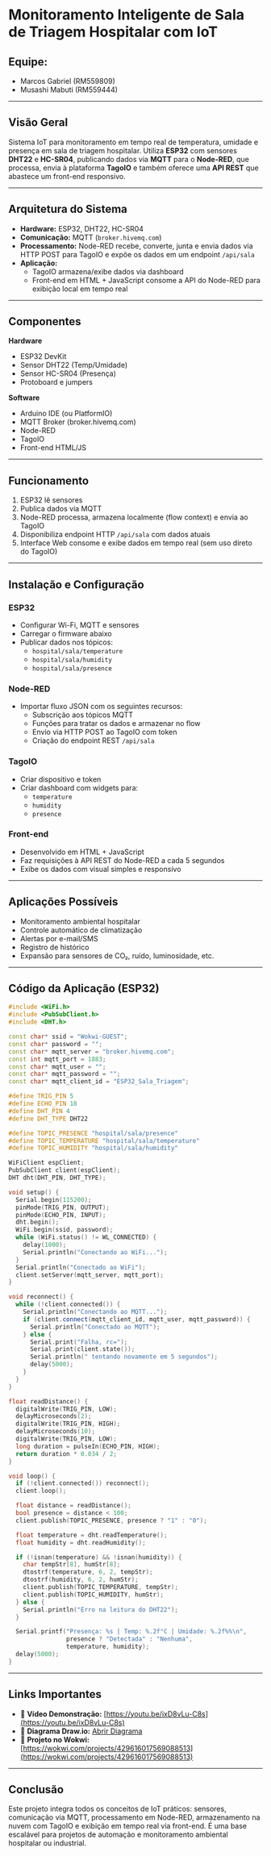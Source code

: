 # Monitoramento Inteligente de Sala de Triagem Hospitalar com IoT

## Equipe:

- Marcos Gabriel (RM559809)
- Musashi Mabuti (RM559444)


---

## Visão Geral

Sistema IoT para monitoramento em tempo real de temperatura, umidade e presença em sala de triagem hospitalar. Utiliza **ESP32** com sensores **DHT22** e **HC-SR04**, publicando dados via **MQTT** para o **Node-RED**, que processa, envia à plataforma **TagoIO** e também oferece uma **API REST** que abastece um front-end responsivo.

---

## Arquitetura do Sistema

- **Hardware:** ESP32, DHT22, HC-SR04
- **Comunicação:** MQTT (`broker.hivemq.com`)
- **Processamento:** Node-RED recebe, converte, junta e envia dados via HTTP POST para TagoIO e expõe os dados em um endpoint `/api/sala`
- **Aplicação:**
  - TagoIO armazena/exibe dados via dashboard
  - Front-end em HTML + JavaScript consome a API do Node-RED para exibição local em tempo real

---

## Componentes

**Hardware**

- ESP32 DevKit
- Sensor DHT22 (Temp/Umidade)
- Sensor HC-SR04 (Presença)
- Protoboard e jumpers

**Software**

- Arduino IDE (ou PlatformIO)
- MQTT Broker (broker.hivemq.com)
- Node-RED
- TagoIO
- Front-end HTML/JS

---

## Funcionamento

1. ESP32 lê sensores
2. Publica dados via MQTT
3. Node-RED processa, armazena localmente (flow context) e envia ao TagoIO
4. Disponibiliza endpoint HTTP `/api/sala` com dados atuais
5. Interface Web consome e exibe dados em tempo real (sem uso direto do TagoIO)

---

## Instalação e Configuração

### ESP32

- Configurar Wi-Fi, MQTT e sensores
- Carregar o firmware abaixo
- Publicar dados nos tópicos:
  - `hospital/sala/temperature`
  - `hospital/sala/humidity`
  - `hospital/sala/presence`

### Node-RED

- Importar fluxo JSON com os seguintes recursos:
  - Subscrição aos tópicos MQTT
  - Funções para tratar os dados e armazenar no flow
  - Envio via HTTP POST ao TagoIO com token
  - Criação do endpoint REST `/api/sala`

### TagoIO

- Criar dispositivo e token
- Criar dashboard com widgets para:
  - `temperature`
  - `humidity`
  - `presence`

### Front-end

- Desenvolvido em HTML + JavaScript
- Faz requisições à API REST do Node-RED a cada 5 segundos
- Exibe os dados com visual simples e responsivo

---

## Aplicações Possíveis

- Monitoramento ambiental hospitalar
- Controle automático de climatização
- Alertas por e-mail/SMS
- Registro de histórico
- Expansão para sensores de CO₂, ruído, luminosidade, etc.

---

## Código da Aplicação (ESP32)

```cpp
#include <WiFi.h>
#include <PubSubClient.h>
#include <DHT.h>

const char* ssid = "Wokwi-GUEST";
const char* password = "";
const char* mqtt_server = "broker.hivemq.com";
const int mqtt_port = 1883;
const char* mqtt_user = "";
const char* mqtt_password = "";
const char* mqtt_client_id = "ESP32_Sala_Triagem";

#define TRIG_PIN 5
#define ECHO_PIN 18
#define DHT_PIN 4
#define DHT_TYPE DHT22

#define TOPIC_PRESENCE "hospital/sala/presence"
#define TOPIC_TEMPERATURE "hospital/sala/temperature"
#define TOPIC_HUMIDITY "hospital/sala/humidity"

WiFiClient espClient;
PubSubClient client(espClient);
DHT dht(DHT_PIN, DHT_TYPE);

void setup() {
  Serial.begin(115200);
  pinMode(TRIG_PIN, OUTPUT);
  pinMode(ECHO_PIN, INPUT);
  dht.begin();
  WiFi.begin(ssid, password);
  while (WiFi.status() != WL_CONNECTED) {
    delay(1000);
    Serial.println("Conectando ao WiFi...");
  }
  Serial.println("Conectado ao WiFi");
  client.setServer(mqtt_server, mqtt_port);
}

void reconnect() {
  while (!client.connected()) {
    Serial.println("Conectando ao MQTT...");
    if (client.connect(mqtt_client_id, mqtt_user, mqtt_password)) {
      Serial.println("Conectado ao MQTT");
    } else {
      Serial.print("Falha, rc=");
      Serial.print(client.state());
      Serial.println(" tentando novamente em 5 segundos");
      delay(5000);
    }
  }
}

float readDistance() {
  digitalWrite(TRIG_PIN, LOW);
  delayMicroseconds(2);
  digitalWrite(TRIG_PIN, HIGH);
  delayMicroseconds(10);
  digitalWrite(TRIG_PIN, LOW);
  long duration = pulseIn(ECHO_PIN, HIGH);
  return duration * 0.034 / 2;
}

void loop() {
  if (!client.connected()) reconnect();
  client.loop();

  float distance = readDistance();
  bool presence = distance < 100;
  client.publish(TOPIC_PRESENCE, presence ? "1" : "0");

  float temperature = dht.readTemperature();
  float humidity = dht.readHumidity();

  if (!isnan(temperature) && !isnan(humidity)) {
    char tempStr[8], humStr[8];
    dtostrf(temperature, 6, 2, tempStr);
    dtostrf(humidity, 6, 2, humStr);
    client.publish(TOPIC_TEMPERATURE, tempStr);
    client.publish(TOPIC_HUMIDITY, humStr);
  } else {
    Serial.println("Erro na leitura do DHT22");
  }

  Serial.printf("Presença: %s | Temp: %.2f°C | Umidade: %.2f%%\n",
                presence ? "Detectada" : "Nenhuma",
                temperature, humidity);
  delay(5000);
}
```

---

## Links Importantes

- 🎥 **Vídeo Demonstração:** [https://youtu.be/ixD8vLu-C8s](https://youtu.be/ixD8vLu-C8s)
- 📏 **Diagrama Draw\.io:** [Abrir Diagrama](https://viewer.diagrams.net/?tags=%7B%7D\&lightbox=1\&highlight=0000ff\&edit=_blank\&layers=1\&nav=1\&title=diagrama_iot_node_red_tagoio.drawio\&dark=auto#Uhttps%3A%2F%2Fdrive.google.com%2Fuc%3Fid%3D1UoAqGqqxdLCldB8Nu3LF6DjwIDXtBVMR%26export%3Ddownload)
- 🚀 **Projeto no Wokwi:** [https://wokwi.com/projects/429616017569088513](https://wokwi.com/projects/429616017569088513)

---

## Conclusão

Este projeto integra todos os conceitos de IoT práticos: sensores, comunicação via MQTT, processamento em Node-RED, armazenamento na nuvem com TagoIO e exibição em tempo real via front-end. É uma base escalável para projetos de automação e monitoramento ambiental hospitalar ou industrial.

